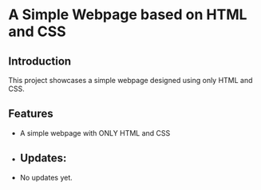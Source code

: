 # A Simple Webpage based on HTML and CSS

## Introduction
This project showcases a simple webpage designed using only HTML and CSS.

## Features
- A simple webpage with ONLY HTML and CSS

- ## Updates:
- No updates yet.
